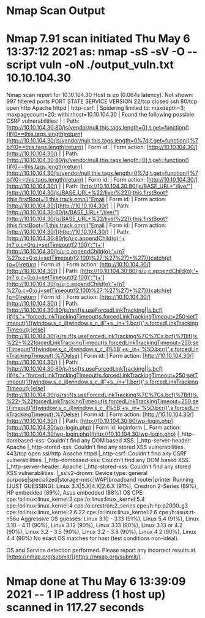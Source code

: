 # Nmap Scan Output

# Nmap 7.91 scan initiated Thu May 6 13:37:12 2021 as: nmap -sS -sV -O --script vuln -oN ./output_vuln.txt 10.10.104.30

Nmap scan report for 10.10.104.30
Host is up (0.064s latency).
Not shown: 997 filtered ports
PORT    STATE  SERVICE  VERSION
22/tcp  closed ssh
80/tcp  open   http     Apache httpd
| http-csrf:
| Spidering limited to: maxdepth=3; maxpagecount=20; withinhost=10.10.104.30
|   Found the following possible CSRF vulnerabilities:
|
|     Path: [http://10.10.104.30:80/js/vendor/null,this.tags.length=0},t.get=function(){if(0==this.tags.length)return](http://10.10.104.30/js/vendor/null,this.tags.length=0%7d,t.get=function()%7bif(0==this.tags.length)return)
|     Form id:
|     Form action: [http://10.10.104.30/](http://10.10.104.30/)
|
|     Path: [http://10.10.104.30:80/js/vendor/null,this.tags.length=0},t.get=function(){if(0==this.tags.length)return](http://10.10.104.30/js/vendor/null,this.tags.length=0%7d,t.get=function()%7bif(0==this.tags.length)return)
|     Form id:
|     Form action: [http://10.10.104.30/](http://10.10.104.30/)
|
|     Path: [http://10.10.104.30:80/js/BASE_URL+"/live/"](http://10.10.104.30/js/BASE_URL+%22/live/%22));this.firstBoot?(this.firstBoot=!1,this.track.omni("Email
|     Form id:
|     Form action: [http://10.10.104.30/](http://10.10.104.30/)
|
|     Path: [http://10.10.104.30:80/js/BASE_URL+"/live/"](http://10.10.104.30/js/BASE_URL+%22/live/%22));this.firstBoot?(this.firstBoot=!1,this.track.omni("Email
|     Form id:
|     Form action: [http://10.10.104.30/](http://10.10.104.30/)
|
|     Path: [http://10.10.104.30:80/js/u;c.appendChild(o);'+(n?'o.c=0;o.i=setTimeout(f2,100)':'')+'](http://10.10.104.30/js/u;c.appendChild(o);'+(n?%27o.c=0;o.i=setTimeout(f2,100)%27:%27%27)+%27)}}catch(e){o=0}return
|     Form id:
|     Form action: [http://10.10.104.30/](http://10.10.104.30/)
|
|     Path: [http://10.10.104.30:80/js/u;c.appendChild(o);'+(n?'o.c=0;o.i=setTimeout(f2,100)':'')+'](http://10.10.104.30/js/u;c.appendChild(o);'+(n?%27o.c=0;o.i=setTimeout(f2,100)%27:%27%27)+%27)}}catch(e){o=0}return
|     Form id:
|     Form action: [http://10.10.104.30/](http://10.10.104.30/)
|
|     Path: [http://10.10.104.30:80/js/rs;if(s.useForcedLinkTracking||s.bcf){if(!s."+"forcedLinkTrackingTimeout)s.forcedLinkTrackingTimeout=250;setTimeout('if(window.s_c_il)window.s_c_il['+s._in+'].bcr()',s.forcedLinkTrackingTimeout);}else](http://10.10.104.30/js/rs;if(s.useForcedLinkTracking%7C%7Cs.bcf)%7Bif(!s.%22+%22forcedLinkTrackingTimeout)s.forcedLinkTrackingTimeout=250;setTimeout('if(window.s_c_il)window.s_c_il%5B'+s._in+'%5D.bcr()',s.forcedLinkTrackingTimeout);%7Delse)
|     Form id:
|     Form action: [http://10.10.104.30/](http://10.10.104.30/)
|
|     Path: [http://10.10.104.30:80/js/rs;if(s.useForcedLinkTracking||s.bcf){if(!s."+"forcedLinkTrackingTimeout)s.forcedLinkTrackingTimeout=250;setTimeout('if(window.s_c_il)window.s_c_il['+s._in+'].bcr()',s.forcedLinkTrackingTimeout);}else](http://10.10.104.30/js/rs;if(s.useForcedLinkTracking%7C%7Cs.bcf)%7Bif(!s.%22+%22forcedLinkTrackingTimeout)s.forcedLinkTrackingTimeout=250;setTimeout('if(window.s_c_il)window.s_c_il%5B'+s._in+'%5D.bcr()',s.forcedLinkTrackingTimeout);%7Delse)
|     Form id:
|     Form action: [http://10.10.104.30/](http://10.10.104.30/)
|
|     Path: [http://10.10.104.30:80/wp-login.php](http://10.10.104.30/wp-login.php)
|     Form id: loginform
|_    Form action: [http://10.10.104.30/wp-login.php](http://10.10.104.30/wp-login.php)
|_http-dombased-xss: Couldn't find any DOM based XSS.
|_http-server-header: Apache
|_http-stored-xss: Couldn't find any stored XSS vulnerabilities.
443/tcp open   ssl/http Apache httpd
|_http-csrf: Couldn't find any CSRF vulnerabilities.
|_http-dombased-xss: Couldn't find any DOM based XSS.
|_http-server-header: Apache
|_http-stored-xss: Couldn't find any stored XSS vulnerabilities.
|_sslv2-drown:
Device type: general purpose|specialized|storage-misc|WAP|broadband router|printer
Running (JUST GUESSING): Linux 3.X|5.X|4.X|2.6.X (91%), Crestron 2-Series (89%), HP embedded (89%), Asus embedded (88%)
OS CPE: cpe:/o:linux:linux_kernel:3 cpe:/o:linux:linux_kernel:5.4 cpe:/o:linux:linux_kernel:4 cpe:/o:crestron:2_series cpe:/h:hp:p2000_g3 cpe:/o:linux:linux_kernel:2.6.22 cpe:/o:linux:linux_kernel:2.6 cpe:/h:asus:rt-n56u
Aggressive OS guesses: Linux 3.10 - 3.13 (91%), Linux 5.4 (91%), Linux 3.10 - 4.11 (90%), Linux 3.12 (90%), Linux 3.13 (90%), Linux 3.13 or 4.2 (90%), Linux 3.2 - 3.5 (90%), Linux 3.2 - 3.8 (90%), Linux 4.2 (90%), Linux 4.4 (90%)
No exact OS matches for host (test conditions non-ideal).

OS and Service detection performed. Please report any incorrect results at [https://nmap.org/submit/](https://nmap.org/submit/) .

# Nmap done at Thu May 6 13:39:09 2021 -- 1 IP address (1 host up) scanned in 117.27 seconds